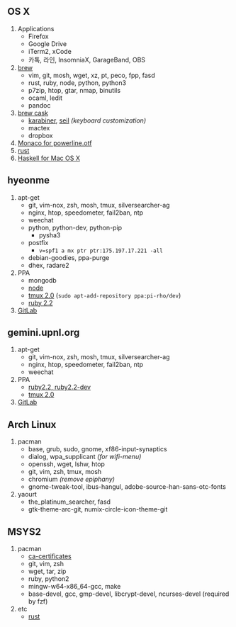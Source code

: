 OS X
--------
1.  Applications
    * Firefox
    * Google Drive
    * iTerm2, xCode
    * 카톡, 라인, InsomniaX, GarageBand, OBS
1.  [brew](http://brew.sh)
    * vim, git, mosh, wget, xz, pt, peco, fpp, fasd
    * rust, ruby, node, python, python3
    * p7zip, htop, gtar, nmap, binutils
    * ocaml, ledit
    * pandoc
1.  [brew cask](http://caskroom.io)
    * [karabiner][], [seil][] *(keyboard customization)*
    * mactex
    * dropbox
1.  [Monaco for powerline.otf](https://gist.github.com/baopham/1838072)
1.  [rust][]
1.  [Haskell for Mac OS X](https://ghcformacosx.github.io/)

[karabiner]: https://pqrs.org/osx/karabiner/
[seil]: https://pqrs.org/osx/karabiner/seil.html.en

hyeonme
--------
1.  apt-get
    * git, vim-nox, zsh, mosh, tmux, silversearcher-ag
    * nginx, htop, speedometer, fail2ban, ntp
    * weechat
    * python, python-dev, python-pip
      * pysha3
    * postfix
      * `v=spf1 a mx ptr ptr:175.197.17.221 -all`
    * debian-goodies, ppa-purge
    * dhex, radare2
1.  PPA
    * mongodb
    * [node](https://github.com/joyent/node/wiki/Installing-Node.js-via-package-manager#debian-and-ubuntu-based-linux-distributions)
    * [tmux 2.0](https://launchpad.net/~pi-rho/+archive/ubuntu/dev) (`sudo apt-add-repository ppa:pi-rho/dev`)
    * [ruby 2.2](https://www.brightbox.com/blog/2015/01/05/ruby-2-2-0-packages-for-ubuntu/)
1.  [GitLab](https://github.com/gitlabhq/gitlabhq/blob/master/doc/install/installation.md)

gemini.upnl.org
--------
1.  apt-get
    * git, vim-nox, zsh, mosh, tmux, silversearcher-ag
    * nginx, htop, speedometer, fail2ban, ntp
    * weechat
1.  PPA
    * [ruby2.2, ruby2.2-dev](https://www.brightbox.com/docs/ruby/ubuntu/)
    * [tmux 2.0](https://launchpad.net/~pi-rho/+archive/ubuntu/dev)
1.  [GitLab](https://github.com/gitlabhq/gitlabhq/blob/master/doc/install/installation.md)

Arch Linux
--------
1.  pacman
    * base, grub, sudo, gnome, xf86-input-synaptics
    * dialog, wpa_supplicant *(for wifi-menu)*
    * openssh, wget, lshw, htop
    * git, vim, zsh, tmux, mosh
    * chromium *(remove epiphany)*
    * gnome-tweak-tool, ibus-hangul, adobe-source-han-sans-otc-fonts
1.  yaourt
    * the_platinum_searcher, fasd
    * gtk-theme-arc-git, numix-circle-icon-theme-git

MSYS2
--------
1.  pacman
    * [ca-certificates][ca]
    * git, vim, zsh
    * wget, tar, zip
    * ruby, python2
    * mingw-w64-x86_64-gcc, make
    * base-devel, gcc, gmp-devel, libcrypt-devel, ncurses-devel (required by fzf)
1.  etc
    * [rust][]

[ca]: http://qiita.com/7shi/items/894fdd849658880bf6c9
[rust]: http://doc.rust-lang.org/book/installing-rust.html
